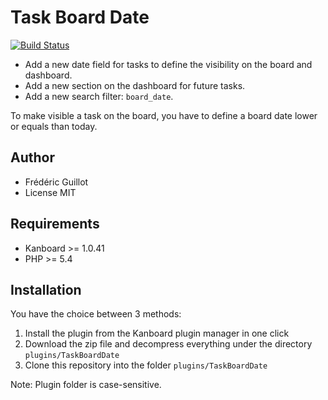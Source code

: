Task Board Date
===============

[![Build Status](https://travis-ci.org/kanboard/plugin-task-board-date.svg?branch=master)](https://travis-ci.org/kanboard/plugin-task-board-date)

- Add a new date field for tasks to define the visibility on the board and dashboard.
- Add a new section on the dashboard for future tasks.
- Add a new search filter: `board_date`.

To make visible a task on the board, you have to define a board date lower or equals than today.

Author
------

- Frédéric Guillot
- License MIT

Requirements
------------

- Kanboard >= 1.0.41
- PHP >= 5.4

Installation
------------

You have the choice between 3 methods:

1. Install the plugin from the Kanboard plugin manager in one click
2. Download the zip file and decompress everything under the directory `plugins/TaskBoardDate`
3. Clone this repository into the folder `plugins/TaskBoardDate`

Note: Plugin folder is case-sensitive.
